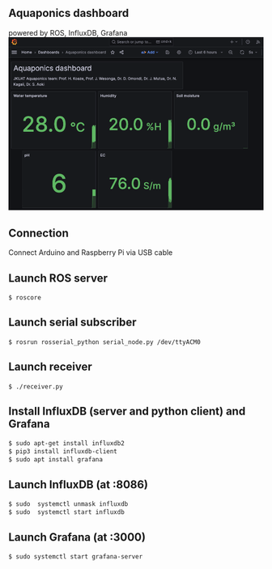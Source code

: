 ## Aquaponics dashboard
powered by ROS, InfluxDB, Grafana
![](image/dash.png)

## Connection 
Connect Arduino and Raspberry Pi via USB cable

## Launch ROS server
```
$ roscore
```
## Launch serial subscriber 
```
$ rosrun rosserial_python serial_node.py /dev/ttyACM0
```
## Launch receiver 
```
$ ./receiver.py
```

## Install InfluxDB (server and python client) and Grafana
```
$ sudo apt-get install influxdb2
$ pip3 install influxdb-client
$ sudo apt install grafana
```

## Launch InfluxDB (at :8086)
```
$ sudo  systemctl unmask influxdb
$ sudo  systemctl start influxdb
```
## Launch Grafana (at :3000)
```
$ sudo systemctl start grafana-server
```


